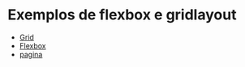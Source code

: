 # Exemplos de flexbox e gridlayout

- [Grid](grid-teste.html)
- [Flexbox](flexbox-teste.html)
- [pagina](pagina.html)